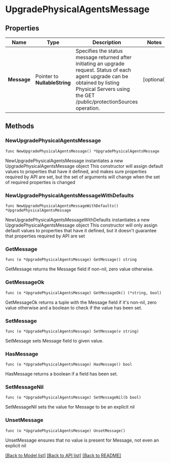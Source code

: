 # UpgradePhysicalAgentsMessage

## Properties

Name | Type | Description | Notes
------------ | ------------- | ------------- | -------------
**Message** | Pointer to **NullableString** | Specifies the status message returned after initiating an upgrade request. Status of each agent upgrade can be obtained by listing Physical Servers using the GET /public/protectionSources operation. | [optional] 

## Methods

### NewUpgradePhysicalAgentsMessage

`func NewUpgradePhysicalAgentsMessage() *UpgradePhysicalAgentsMessage`

NewUpgradePhysicalAgentsMessage instantiates a new UpgradePhysicalAgentsMessage object
This constructor will assign default values to properties that have it defined,
and makes sure properties required by API are set, but the set of arguments
will change when the set of required properties is changed

### NewUpgradePhysicalAgentsMessageWithDefaults

`func NewUpgradePhysicalAgentsMessageWithDefaults() *UpgradePhysicalAgentsMessage`

NewUpgradePhysicalAgentsMessageWithDefaults instantiates a new UpgradePhysicalAgentsMessage object
This constructor will only assign default values to properties that have it defined,
but it doesn't guarantee that properties required by API are set

### GetMessage

`func (o *UpgradePhysicalAgentsMessage) GetMessage() string`

GetMessage returns the Message field if non-nil, zero value otherwise.

### GetMessageOk

`func (o *UpgradePhysicalAgentsMessage) GetMessageOk() (*string, bool)`

GetMessageOk returns a tuple with the Message field if it's non-nil, zero value otherwise
and a boolean to check if the value has been set.

### SetMessage

`func (o *UpgradePhysicalAgentsMessage) SetMessage(v string)`

SetMessage sets Message field to given value.

### HasMessage

`func (o *UpgradePhysicalAgentsMessage) HasMessage() bool`

HasMessage returns a boolean if a field has been set.

### SetMessageNil

`func (o *UpgradePhysicalAgentsMessage) SetMessageNil(b bool)`

 SetMessageNil sets the value for Message to be an explicit nil

### UnsetMessage
`func (o *UpgradePhysicalAgentsMessage) UnsetMessage()`

UnsetMessage ensures that no value is present for Message, not even an explicit nil

[[Back to Model list]](../README.md#documentation-for-models) [[Back to API list]](../README.md#documentation-for-api-endpoints) [[Back to README]](../README.md)


